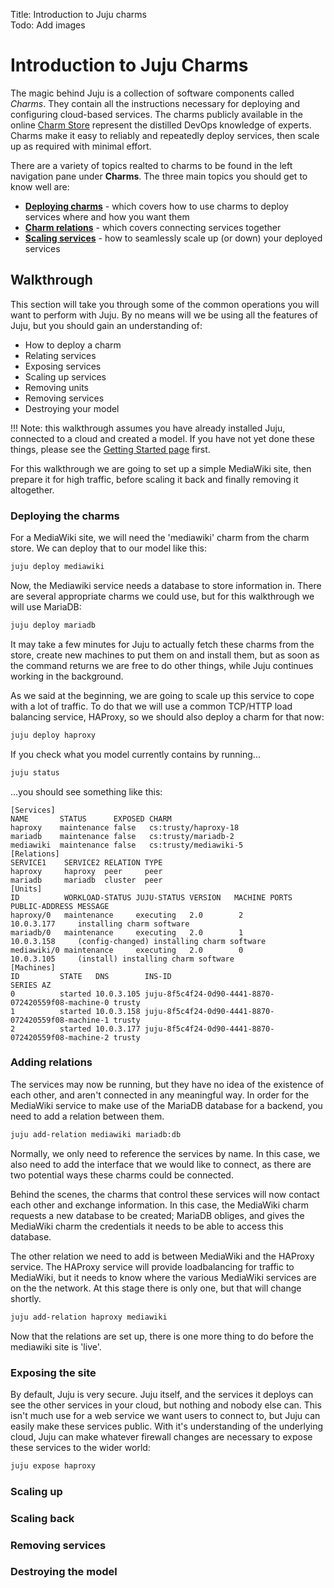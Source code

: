 Title: Introduction to Juju charms  
Todo: Add images

# Introduction to Juju Charms

The magic behind Juju is a collection of software components called *Charms*.
They contain all the instructions necessary for deploying and configuring
cloud-based services. The charms publicly available in the online
[Charm Store](authors-charm-store.html) represent the distilled DevOps knowledge
of experts. Charms make it easy to reliably and repeatedly deploy services, 
then scale up as required with minimal effort.

There are a variety of topics realted to charms to be found in the left navigation 
pane under **Charms**. The three main topics you should get to know well are:

 - **[Deploying charms][deploy]** - which covers how to use charms to deploy 
   services where and how you want them
 - **[Charm relations][relations]** - which covers connecting services together
 - **[Scaling services][scaling]** - how to seamlessly scale up (or down) your deployed services


## Walkthrough

This section will take you through some of the common operations you will want
to perform with Juju. By no means will we be using all the features of Juju, but 
you should gain an understanding of:
 
 - How to deploy a charm
 - Relating services
 - Exposing services
 - Scaling up services
 - Removing units
 - Removing services
 - Destroying your model

!!! Note: this walkthrough assumes you have already installed Juju, connected to a 
cloud and created a model. If you have not yet done these things, please see
the [Getting Started page][started] first.

For this walkthrough we are going to set up a simple MediaWiki site, then 
prepare it for high traffic, before scaling it back and finally removing it 
altogether.

### Deploying the charms

For a MediaWiki site, we will need the 'mediawiki' charm from the charm store. 
We can deploy that to our model like this:

```bash
juju deploy mediawiki
```

Now, the Mediawiki service needs a database to store information in. There are
several appropriate charms we could use, but for this walkthrough we will
use MariaDB:

```bash
juju deploy mariadb
```
It may take a few minutes for Juju to actually fetch these charms from the store,
create new machines to put them on and install them, but as soon as the command
returns we are free to do other things, while Juju continues working in the 
background.

As we said at the beginning, we are going to scale up this service to cope with
a lot of traffic. To do that we will use a common TCP/HTTP load balancing 
service, HAProxy, so we should also deploy a charm for that now:

```bash
juju deploy haproxy
```

If you check what you model currently contains by running...

```bash
juju status
```

...you should see something like this:

```no-highlight
[Services] 
NAME       STATUS      EXPOSED CHARM                 
haproxy    maintenance false   cs:trusty/haproxy-18  
mariadb    maintenance false   cs:trusty/mariadb-2   
mediawiki  maintenance false   cs:trusty/mediawiki-5 
[Relations] 
SERVICE1    SERVICE2 RELATION TYPE 
haproxy     haproxy  peer     peer 
mariadb     mariadb  cluster  peer 
[Units]     
ID          WORKLOAD-STATUS JUJU-STATUS VERSION   MACHINE PORTS PUBLIC-ADDRESS MESSAGE                                    
haproxy/0   maintenance     executing   2.0        2             10.0.3.177     installing charm software               
mariadb/0   maintenance     executing   2.0        1             10.0.3.158     (config-changed) installing charm software 
mediawiki/0 maintenance     executing   2.0        0             10.0.3.105     (install) installing charm software        
[Machines] 
ID         STATE   DNS        INS-ID                                              SERIES AZ 
0          started 10.0.3.105 juju-8f5c4f24-0d90-4441-8870-072420559f08-machine-0 trusty    
1          started 10.0.3.158 juju-8f5c4f24-0d90-4441-8870-072420559f08-machine-1 trusty    
2          started 10.0.3.177 juju-8f5c4f24-0d90-4441-8870-072420559f08-machine-2 trusty 
```

### Adding relations

The services may now be running, but they have no idea of the existence of each 
other, and aren't connected in any meaningful way. In order for the MediaWiki 
service to make use of the MariaDB database for a backend, you need to add a 
relation between them.

```bash
juju add-relation mediawiki mariadb:db
```

Normally, we only need to reference the services by name. In this case, we also 
need to add the interface that we would like to connect, as there are two
potential ways these charms could be connected.

Behind the scenes, the charms that control these services will now contact each 
other and exchange information. In this case, the MediaWiki charm requests a 
new database to be created; MariaDB obliges, and gives the MediaWiki charm the
credentials it needs to be able to access this database. 

The other relation we need to add is between MediaWiki and the HAProxy service.
The HAProxy service will provide loadbalancing for traffic to MediaWiki, but it 
needs to know where the various MediaWiki services are on the the network. At 
this stage there is only one, but that will change shortly.

```bash
juju add-relation haproxy mediawiki
```

Now that the relations are set up, there is one more thing to do before the 
mediawiki site is 'live'. 

### Exposing the site

By default, Juju is very secure. Juju itself, and the services it deploys can 
see the other services in your cloud, but nothing and nobody else can. This
isn't much use for a web service we want users to connect to, but Juju can
easily make these services public. With it's understanding of the underlying 
cloud, Juju can make whatever firewall changes are necessary to expose these
services to the wider world:

```bash
juju expose haproxy
```

### Scaling up 
### Scaling back
### Removing services
### Destroying the model


[deploy]: ./charms-deploying.html
[relations]: ./charms-relations.html
[scaling]: ./charms-scaling.html
[started]: ./getting-started.html

